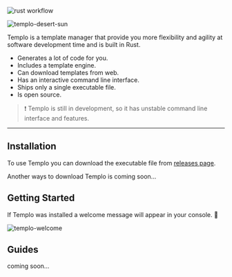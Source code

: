 ![rust workflow](https://github.com/pultzlucas/templo/actions/workflows/rust.yml/badge.svg)

![templo-desert-sun](https://user-images.githubusercontent.com/70097798/137323995-d5ee532e-ac66-4940-b9da-bc5905154f9b.jpg)

Templo is a template manager that provide you more flexibility and agility at software development time and is built in Rust.

- Generates a lot of code for you.
- Includes a template engine.
- Can download templates from web.
- Has an interactive command line interface.
- Ships only a single executable file.
- Is open source.

> ❗ Templo is still in development, so it has unstable command line interface and features.

---

## Installation

To use Templo you can download the executable file from [releases page](https://github.com/pultzlucas/templo/releases).

Another ways to download Templo is coming soon...

## Getting Started

If Templo was installed a welcome message will appear in your console. 🎉

![templo-welcome](https://user-images.githubusercontent.com/70097798/137336563-f5abda12-6885-45fe-b29f-c33c832f61eb.gif)

## Guides

coming soon...
